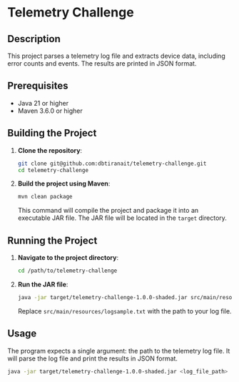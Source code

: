 # Telemetry Challenge

## Description

This project parses a telemetry log file and extracts device data, including error counts and events. The results are printed in JSON format.

## Prerequisites

- Java 21 or higher
- Maven 3.6.0 or higher

## Building the Project

1. **Clone the repository**:
    ```sh
    git clone git@github.com:dbtiranait/telemetry-challenge.git
    cd telemetry-challenge
    ```

2. **Build the project using Maven**:
    ```sh
    mvn clean package
    ```

   This command will compile the project and package it into an executable JAR file. The JAR file will be located in the `target` directory.

## Running the Project

1. **Navigate to the project directory**:
    ```sh
    cd /path/to/telemetry-challenge
    ```

2. **Run the JAR file**:
    ```sh
    java -jar target/telemetry-challenge-1.0.0-shaded.jar src/main/resources/logsample.txt
    ```

   Replace `src/main/resources/logsample.txt` with the path to your log file.

## Usage

The program expects a single argument: the path to the telemetry log file. It will parse the log file and print the results in JSON format.

```sh
java -jar target/telemetry-challenge-1.0.0-shaded.jar <log_file_path>